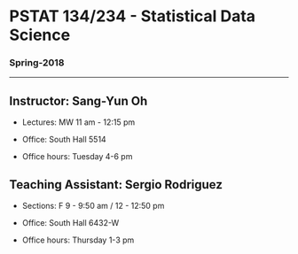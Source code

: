 # PSTAT 134/234 - Statistical Data Science
### Spring-2018

---

## Instructor: Sang-Yun Oh

- Lectures: MW 11 am - 12:15 pm

- Office: South Hall 5514

- Office hours: Tuesday 4-6 pm


## Teaching Assistant: Sergio Rodriguez 

- Sections: F 9 - 9:50 am / 12 - 12:50 pm

- Office: South Hall 6432-W

- Office hours: Thursday 1-3 pm

